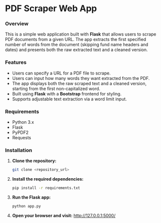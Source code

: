 # PDF Scraper Web App

### Overview
This is a simple web application built with **Flask** that allows users to scrape PDF documents from a given URL. The app extracts the first specified number of words from the document (skipping fund name headers and dates) and presents both the raw extracted text and a cleaned version.

### Features
- Users can specify a URL for a PDF file to scrape.
- Users can input how many words they want extracted from the PDF.
- The app displays both the raw scraped text and a cleaned version, starting from the first non-capitalized word.
- Built using **Flask** with a **Bootstrap** frontend for styling.
- Supports adjustable text extraction via a word limit input.

### Requirements
- Python 3.x
- Flask
- PyPDF2
- Requests

### Installation

1. **Clone the repository:**
   ```bash
   git clone <repository_url>

2. **Install the required dependencies:**
    ```bash
    pip install -r requirements.txt

3. **Run the Flask app:**
    ````bash
    python app.py

4. **Open your browser and visit:**
    http://127.0.0.1:5000/